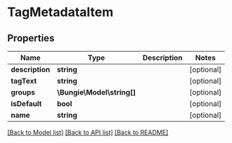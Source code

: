 # TagMetadataItem

## Properties
Name | Type | Description | Notes
------------ | ------------- | ------------- | -------------
**description** | **string** |  | [optional] 
**tagText** | **string** |  | [optional] 
**groups** | **\Bungie\Model\string[]** |  | [optional] 
**isDefault** | **bool** |  | [optional] 
**name** | **string** |  | [optional] 

[[Back to Model list]](../README.md#documentation-for-models) [[Back to API list]](../README.md#documentation-for-api-endpoints) [[Back to README]](../README.md)


